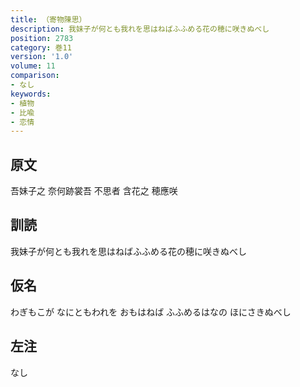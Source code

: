 ```yaml
---
title: （寄物陳思）
description: 我妹子が何とも我れを思はねばふふめる花の穂に咲きぬべし
position: 2783
category: 巻11
version: '1.0'
volume: 11
comparison:
- なし
keywords:
- 植物
- 比喩
- 恋情
---
```


## 原文

吾妹子之 奈何跡裳吾 不思者 含花之 穂應咲

## 訓読

我妹子が何とも我れを思はねばふふめる花の穂に咲きぬべし

## 仮名

わぎもこが なにともわれを おもはねば ふふめるはなの ほにさきぬべし

## 左注

なし
